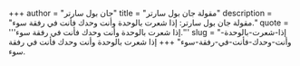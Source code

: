 +++
author = "جان بول سارتر"
title = "مقولة جان بول سارتر"
description = "مقولة جان بول سارتر: إذا شعرت بالوحدة وأنت وحدك فأنت في رفقة سوء."
quote = '''إذا شعرت بالوحدة وأنت وحدك فأنت في رفقة سوء.''' 
slug = "إذا-شعرت-بالوحدة-وأنت-وحدك-فأنت-في-رفقة-سوء"
+++
إذا شعرت بالوحدة وأنت وحدك فأنت في رفقة سوء.
